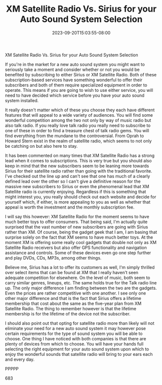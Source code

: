 ﻿---
title: "XM Satellite Radio Vs. Sirius for your Auto Sound System Selection"
date: 2023-09-20T15:03:55-08:00
description: "Auto sound systems txt Tips for Web Success"
featured_image: "/images/Auto sound systems txt.jpg"
tags: ["Auto sound systems txt"]
---

XM Satellite Radio Vs. Sirius for your Auto Sound System Selection

If you're in the market for a new auto sound system you might want to seriously take a moment and consider whether or not you would be benefited by subscribing to either Sirius or XM Satellite Radio. Both of these subscription-based services have something wonderful to offer their subscribers and both of them require specialized equipment in order to operate. This means if you are going to wish to use either service, you will need to have decided which service before you have your auto sound system installed.

It really doesn't matter which of these you choose they each have different features that will appeal to a wide variety of audiences. You will find some wonderful competition among the two not only by way of music radio but also talk radio. If you really love talk radio you really need to subscribe to one of these in order to find a treasure chest of talk radio gems. You will find everything from the mundane to the controversial. From Oprah to Howard Stern exist in the realm of satellite radio, which seems to not only be catching on but also here to stay.

It has been commented on many times that XM Satellite Radio has a strong lead when it comes to subscriptions. This is very true but you should also keep in mind that the new subscribers seem to be leaning more towards Sirius for their satellite radio rather than going with the traditional favorite. I've checked out the line up and can't see that one has much of a clearly defined lead over the other so I can't give a definitive reason for the massive new subscribers to Sirius or even the phenomenal lead that XM Satellite radio is currently enjoying. Regardless if this is something that might interest you, you really should check out each website and decide for yourself which, if either, is more appealing to you as well as whether that appeal is worth the investment and the monthly subscription fee. 

I will say this however: XM Satellite Radio for the moment seems to have much better toys to offer consumers. That being said, I'm actually quite surprised that the vast number of new subscribers are going with Sirius rather than XM. Of course, being the gadget geek that I am, I am basing that surprise solely on the fact that XM seems to have much better toys. At the moment XM is offering some really cool gadgets that double not only as XM Satellite Radio receivers but also offer GPS functionality and navigation assistance and controls. Some of these devices even go one step further and play DVDs, CDs, MP3s, among other things. 

Believe me, Sirius has a lot to offer its customers as well, I'm simply thrilled over select items that can be found at XM that I really haven't seen adequate competition for elsewhere. On the level of music, both seem to carry similar genres, lineups, etc. The same holds true for the Talk radio line up. The only major difference I am finding between the two are the gadgets. Even the prices are rather competitive with one another. I see only one other major difference and that is the fact that Sirius offers a lifetime membership that cost about the same as the five-year plan from XM Satellite Radio. The thing to remember however is that the lifetime membership is for the lifetime of the device not the subscriber.

I should also point out that opting for satellite radio more than likely will not eliminate your need for a new auto sound system it may however pose certain requirements for the type of sound system you will be able to choose. One thing I have noticed with both companies is that there are plenty of devices from which to choose. You will have your hands full selecting the right equipment for your auto sound system upon which to enjoy the wonderful sounds that satellite radio will bring to your ears each and every day.

PPPPP

683

